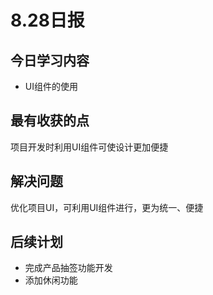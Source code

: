# 8.28日报

## 今日学习内容

- UI组件的使用

  



## 最有收获的点

项目开发时利用UI组件可使设计更加便捷

## 解决问题

优化项目UI，可利用UI组件进行，更为统一、便捷

## 后续计划

- 完成产品抽签功能开发
- 添加休闲功能

